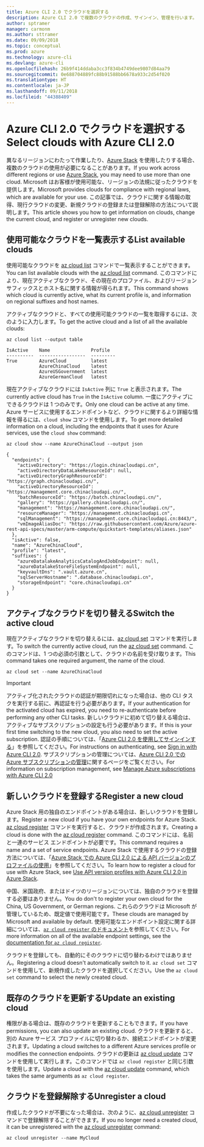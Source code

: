 ```yaml
---
title: Azure CLI 2.0 でクラウドを選択する
description: Azure CLI 2.0 で複数のクラウドの作成、サインイン、管理を行います。
author: sptramer
manager: carmonm
ms.author: sttramer
ms.date: 09/09/2018
ms.topic: conceptual
ms.prod: azure
ms.technology: azure-cli
ms.devlang: azure-cli
ms.openlocfilehash: 26b9f414ddaba3cc3f834b4749dee9807d84aa79
ms.sourcegitcommit: 0e688704889fc88b91588bb6678a933c2d54f020
ms.translationtype: HT
ms.contentlocale: ja-JP
ms.lasthandoff: 09/11/2018
ms.locfileid: "44388409"
---
```

# <a name="select-clouds-with-azure-cli-20"></a><span data-ttu-id="8ddd2-103">Azure CLI 2.0 でクラウドを選択する</span><span class="sxs-lookup"><span data-stu-id="8ddd2-103">Select clouds with Azure CLI 2.0</span></span>

<span data-ttu-id="8ddd2-104">異なるリージョンにわたって作業したり、[Azure Stack](https://docs.microsoft.com/azure/azure-stack/user/) を使用したりする場合、複数のクラウドの使用が必要になることがあります。</span><span class="sxs-lookup"><span data-stu-id="8ddd2-104">If you work across different regions or use [Azure Stack](https://docs.microsoft.com/azure/azure-stack/user/), you may need to use more than one cloud.</span></span> <span data-ttu-id="8ddd2-105">Microsoft はお客様が使用可能な、リージョンの法規に従ったクラウドを提供します。</span><span class="sxs-lookup"><span data-stu-id="8ddd2-105">Microsoft provides clouds for compliance with regional laws, which are available for your use.</span></span> <span data-ttu-id="8ddd2-106">この記事では、クラウドに関する情報の取得、現行クラウドの変更、新規クラウドの登録または登録解除の方法について説明します。</span><span class="sxs-lookup"><span data-stu-id="8ddd2-106">This article shows you how to get information on clouds, change the current cloud, and register or unregister new clouds.</span></span>

## <a name="list-available-clouds"></a><span data-ttu-id="8ddd2-107">使用可能なクラウドを一覧表示する</span><span class="sxs-lookup"><span data-stu-id="8ddd2-107">List available clouds</span></span>

<span data-ttu-id="8ddd2-108">使用可能なクラウドを [az cloud list](/cli/azure/cloud#az-cloud-list) コマンドで一覧表示することができます。</span><span class="sxs-lookup"><span data-stu-id="8ddd2-108">You can list available clouds with the [az cloud list](/cli/azure/cloud#az-cloud-list) command.</span></span> <span data-ttu-id="8ddd2-109">このコマンドにより、現在アクティブなクラウド、その現在のプロファイル、およびリージョン サフィックスとホスト名に関する情報が得られます。</span><span class="sxs-lookup"><span data-stu-id="8ddd2-109">This command shows which cloud is currently active, what its current profile is, and information on regional suffixes and host names.</span></span>

<span data-ttu-id="8ddd2-110">アクティブなクラウドと、すべての使用可能クラウドの一覧を取得するには、次のように入力します。</span><span class="sxs-lookup"><span data-stu-id="8ddd2-110">To get the active cloud and a list of all the available clouds:</span></span>

```azurecli-interactive
az cloud list --output table
```

```output
IsActive    Name               Profile
----------  -----------------  ---------
True        AzureCloud         latest
            AzureChinaCloud    latest
            AzureUSGovernment  latest
            AzureGermanCloud   latest
```

<span data-ttu-id="8ddd2-111">現在アクティブなクラウドには `IsActive` 列に `True` と表示されます。</span><span class="sxs-lookup"><span data-stu-id="8ddd2-111">The currently active cloud has `True` in the `IsActive` column.</span></span> <span data-ttu-id="8ddd2-112">一度にアクティブにできるクラウドは 1 つのみです。</span><span class="sxs-lookup"><span data-stu-id="8ddd2-112">Only one cloud can be active at any time.</span></span> <span data-ttu-id="8ddd2-113">Azure サービスに使用するエンドポイントなど、クラウドに関するより詳細な情報を得るには、`cloud show` コマンドを使用します。</span><span class="sxs-lookup"><span data-stu-id="8ddd2-113">To get more detailed information on a cloud, including the endpoints that it uses for Azure services, use the `cloud show` command:</span></span>

```azurecli-interactive
az cloud show --name AzureChinaCloud --output json
```

```output
{
  "endpoints": {
    "activeDirectory": "https://login.chinacloudapi.cn",
    "activeDirectoryDataLakeResourceId": null,
    "activeDirectoryGraphResourceId": "https://graph.chinacloudapi.cn/",
    "activeDirectoryResourceId": "https://management.core.chinacloudapi.cn/",
    "batchResourceId": "https://batch.chinacloudapi.cn/",
    "gallery": "https://gallery.chinacloudapi.cn/",
    "management": "https://management.core.chinacloudapi.cn/",
    "resourceManager": "https://management.chinacloudapi.cn",
    "sqlManagement": "https://management.core.chinacloudapi.cn:8443/",
    "vmImageAliasDoc": "https://raw.githubusercontent.com/Azure/azure-rest-api-specs/master/arm-compute/quickstart-templates/aliases.json"
  },
  "isActive": false,
  "name": "AzureChinaCloud",
  "profile": "latest",
  "suffixes": {
    "azureDatalakeAnalyticsCatalogAndJobEndpoint": null,
    "azureDatalakeStoreFileSystemEndpoint": null,
    "keyvaultDns": ".vault.azure.cn",
    "sqlServerHostname": ".database.chinacloudapi.cn",
    "storageEndpoint": "core.chinacloudapi.cn"
  }
}
```

## <a name="switch-the-active-cloud"></a><span data-ttu-id="8ddd2-114">アクティブなクラウドを切り替える</span><span class="sxs-lookup"><span data-stu-id="8ddd2-114">Switch the active cloud</span></span>

<span data-ttu-id="8ddd2-115">現在アクティブなクラウドを切り替えるには、[az cloud set](/cli/azure/cloud#az-cloud-set) コマンドを実行します。</span><span class="sxs-lookup"><span data-stu-id="8ddd2-115">To switch the currently active cloud, run the [az cloud set](/cli/azure/cloud#az-cloud-set) command.</span></span> <span data-ttu-id="8ddd2-116">このコマンドは、1 つの必須の引数として、クラウドの名前を受け取ります。</span><span class="sxs-lookup"><span data-stu-id="8ddd2-116">This command takes one required argument, the name of the cloud.</span></span>

```azurecli-interactive
az cloud set --name AzureChinaCloud
```

> [!IMPORTANT]
> <span data-ttu-id="8ddd2-117">アクティブ化されたクラウドの認証が期限切れになった場合は、他の CLI タスクを実行する前に、再認証を行う必要があります。</span><span class="sxs-lookup"><span data-stu-id="8ddd2-117">If your authentication for the activated cloud has expired, you need to re-authenticate before performing any other CLI tasks.</span></span> <span data-ttu-id="8ddd2-118">新しいクラウドに初めて切り替える場合は、アクティブなサブスクリプションの設定も行う必要があります。</span><span class="sxs-lookup"><span data-stu-id="8ddd2-118">If this is your first time switching to the new cloud, you also need to set the active subscription.</span></span>
> <span data-ttu-id="8ddd2-119">認証の手順については、「[Azure CLI 2.0 を使用してサインインする](authenticate-azure-cli.md)」を参照してください。</span><span class="sxs-lookup"><span data-stu-id="8ddd2-119">For instructions on authenticating, see [Sign in with Azure CLI 2.0](authenticate-azure-cli.md).</span></span> <span data-ttu-id="8ddd2-120">サブスクリプションの管理については、[Azure CLI 2.0 での Azure サブスクリプションの管理](manage-azure-subscriptions-azure-cli.md)に関するページをご覧ください。</span><span class="sxs-lookup"><span data-stu-id="8ddd2-120">For information on subscription management, see [Manage Azure subscriptions with Azure CLI 2.0](manage-azure-subscriptions-azure-cli.md)</span></span>

## <a name="register-a-new-cloud"></a><span data-ttu-id="8ddd2-121">新しいクラウドを登録する</span><span class="sxs-lookup"><span data-stu-id="8ddd2-121">Register a new cloud</span></span>

<span data-ttu-id="8ddd2-122">Azure Stack 用の独自のエンドポイントがある場合は、新しいクラウドを登録します。</span><span class="sxs-lookup"><span data-stu-id="8ddd2-122">Register a new cloud if you have your own endpoints for Azure Stack.</span></span> <span data-ttu-id="8ddd2-123">[az cloud register](/cli/azure/cloud#az-cloud-register) コマンドを実行すると、クラウドが作成されます。</span><span class="sxs-lookup"><span data-stu-id="8ddd2-123">Creating a cloud is done with the [az cloud register](/cli/azure/cloud#az-cloud-register) command.</span></span> <span data-ttu-id="8ddd2-124">このコマンドには、名前と一連のサービス エンドポイントが必要です。</span><span class="sxs-lookup"><span data-stu-id="8ddd2-124">This command requires a name and a set of service endpoints.</span></span> <span data-ttu-id="8ddd2-125">Azure Stack で使用するクラウドの登録方法については、「[Azure Stack での Azure CLI 2.0 による API バージョンのプロファイルの使用](/azure/azure-stack/user/azure-stack-version-profiles-azurecli2#connect-to-azure-stack)」を参照してください。</span><span class="sxs-lookup"><span data-stu-id="8ddd2-125">To learn how to register a cloud for use with Azure Stack, see [Use API version profiles with Azure CLI 2.0 in Azure Stack](/azure/azure-stack/user/azure-stack-version-profiles-azurecli2#connect-to-azure-stack).</span></span>

<span data-ttu-id="8ddd2-126">中国、米国政府、またはドイツのリージョンについては、独自のクラウドを登録する必要はありません。</span><span class="sxs-lookup"><span data-stu-id="8ddd2-126">You do don't to register your own cloud for the China, US Government, or German regions.</span></span> <span data-ttu-id="8ddd2-127">これらのクラウドは Microsoft が管理しているため、既定値で使用可能です。</span><span class="sxs-lookup"><span data-stu-id="8ddd2-127">These clouds are managed by Microsoft and available by default.</span></span>  <span data-ttu-id="8ddd2-128">使用可能なエンドポイント設定に関する詳細については、[`az cloud register` のドキュメント](/cli/azure/cloud#az-cloud-register)を参照してください。</span><span class="sxs-lookup"><span data-stu-id="8ddd2-128">For more information on all of the available endpoint settings, see the [documentation for `az cloud register`](/cli/azure/cloud#az-cloud-register).</span></span>

<span data-ttu-id="8ddd2-129">クラウドを登録しても、自動的にそのクラウドに切り替わるわけではありません。</span><span class="sxs-lookup"><span data-stu-id="8ddd2-129">Registering a cloud doesn't automatically switch to it.</span></span> <span data-ttu-id="8ddd2-130">`az cloud set` コマンドを使用して、新規作成したクラウドを選択してください。</span><span class="sxs-lookup"><span data-stu-id="8ddd2-130">Use the `az cloud set` command to select the newly created cloud.</span></span>

## <a name="update-an-existing-cloud"></a><span data-ttu-id="8ddd2-131">既存のクラウドを更新する</span><span class="sxs-lookup"><span data-stu-id="8ddd2-131">Update an existing cloud</span></span>

<span data-ttu-id="8ddd2-132">権限がある場合は、既存のクラウドを更新することもできます。</span><span class="sxs-lookup"><span data-stu-id="8ddd2-132">If you have permissions, you can also update an existing cloud.</span></span> <span data-ttu-id="8ddd2-133">クラウドを更新すると、別の Azure サービス プロファイルに切り替わるか、接続エンドポイントが変更されます。</span><span class="sxs-lookup"><span data-stu-id="8ddd2-133">Updating a cloud switches to a different Azure services profile or modifies the connection endpoints.</span></span>
<span data-ttu-id="8ddd2-134">クラウドの更新は [az cloud update](/cli/azure/cloud#az-cloud-update) コマンドを使用して実行します。このコマンドでは `az cloud register` と同じ引数を使用します。</span><span class="sxs-lookup"><span data-stu-id="8ddd2-134">Update a cloud with the [az cloud update](/cli/azure/cloud#az-cloud-update) command, which takes the same arguments as `az cloud register`.</span></span>

## <a name="unregister-a-cloud"></a><span data-ttu-id="8ddd2-135">クラウドを登録解除する</span><span class="sxs-lookup"><span data-stu-id="8ddd2-135">Unregister a cloud</span></span>

<span data-ttu-id="8ddd2-136">作成したクラウドが不要になった場合は、次のように、[az cloud unregister](/cli/azure/cloud#az-cloud-unregister) コマンドで登録解除することができます。</span><span class="sxs-lookup"><span data-stu-id="8ddd2-136">If you no longer need a created cloud, it can be unregistered with the [az cloud unregister](/cli/azure/cloud#az-cloud-unregister) command:</span></span>

```azurecli-interactive
az cloud unregister --name MyCloud
```
